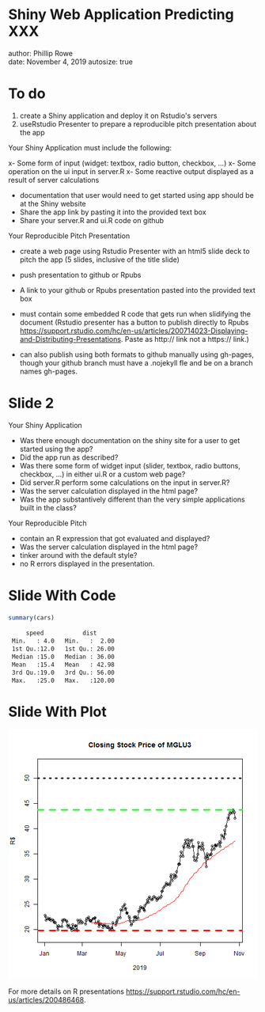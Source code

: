 Shiny Web Application Predicting XXX
========================================================
author: Phillip Rowe     
date: November 4, 2019
autosize: true

To do
========================================================

1. create a Shiny application and deploy it on Rstudio's servers
2. useRstudio Presenter to prepare a reproducible pitch presentation about the app

Your Shiny Application must include the following:

x- Some form of input (widget: textbox, radio button, checkbox, ...)
x- Some operation on the ui input in server.R
x- Some reactive output displayed as a result of server calculations
- documentation that user would need to get started using app should be at the Shiny website 
- Share the app link by pasting it into the provided text box
- Share your server.R and ui.R code on github

Your Reproducible Pitch Presentation

- create a web page using Rstudio Presenter with an html5 slide deck to pitch the app (5 slides, inclusive of the title slide) 
- push presentation to github or Rpubs
- A link to your github or Rpubs presentation pasted into the provided text box
- must contain some embedded R code that gets run when slidifying the document
(Rstudio presenter has a button to publish directly to Rpubs https://support.rstudio.com/hc/en-us/articles/200714023-Displaying-and-Distributing-Presentations. Paste as http:// link not a https:// link.)

- can also publish using both formats to github manually using gh-pages, though your github branch must have a .nojekyll fle and be on a branch names gh-pages. 

Slide 2
========================================================

Your Shiny Application

- Was there enough documentation on the shiny site for a user to get started using the app?
- Did the app run as described?
- Was there some form of widget input (slider, textbox, radio buttons, checkbox, ...) in either ui.R or a custom web page?
- Did server.R perform some calculations on the input in server.R?
- Was the server calculation displayed in the html page?
- Was the app substantively different than the very simple applications built in the class? 

Your Reproducible Pitch

- contain an R expression that got evaluated and displayed?
- Was the server calculation displayed in the html page?
- tinker around with the default style? 
- no R errors displayed in the presentation.

Slide With Code
========================================================


```r
summary(cars)
```

```
     speed           dist       
 Min.   : 4.0   Min.   :  2.00  
 1st Qu.:12.0   1st Qu.: 26.00  
 Median :15.0   Median : 36.00  
 Mean   :15.4   Mean   : 42.98  
 3rd Qu.:19.0   3rd Qu.: 56.00  
 Max.   :25.0   Max.   :120.00  
```

Slide With Plot
========================================================

![plot of chunk unnamed-chunk-2](Final_project-figure/unnamed-chunk-2-1.png)

For more details on R presentations 
<https://support.rstudio.com/hc/en-us/articles/200486468>.

